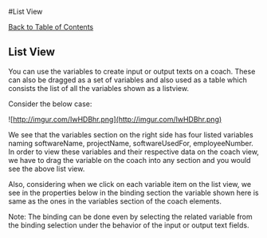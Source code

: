 #List View

[Back to Table of Contents](TableOfContents.md)


## List View ##

You can use the variables to create input or output texts on a coach. These can also be dragged as a set of variables and also used as a table which consists the list of all the variables shown as a listview.

Consider the below case:

![http://imgur.com/IwHDBhr.png](http://imgur.com/IwHDBhr.png)

We see that the variables section on the right side has four listed variables naming softwareName, projectName, softwareUsedFor, employeeNumber. In order to view these variables and their respective data on the coach view, we have to drag the variable on the coach into any section and you would see the above list view.

Also, considering when we click on each variable item on the list view, we see in the properties below in the binding section the variable shown here is same as the ones in the variables section of the coach elements.

Note: The binding can be done even by selecting the related variable from the binding selection under the behavior of the input or output text fields.